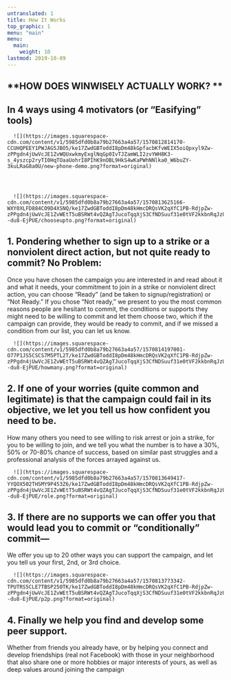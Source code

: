 ```yaml
---
untranslated: 1
title: How It Works
top_graphic: 1
menu: "main"
menu:
  main:
    weight: 10
lastmod: 2019-10-09
---
```


## **HOW DOES WINWISELY ACTUALLY WORK? **
## In 4 ways using 4  motivators (or “Easifying” tools) 
  
      ![](https://images.squarespace-cdn.com/content/v1/5985dfd0b8a79b27663a4a57/1570812814170-CCUHQPEEY1PWJAG5JBO5/ke17ZwdGBToddI8pDm48kGpfacbKfvWEIX5oiQpxyl9Zw-zPPgdn4jUwVcJE1ZvWQUxwkmyExglNqGp0IvTJZamWLI2zvYWH8K3-s_4yszcp2ryTI0HqTOaaUohrI8PIhK9nOBL9HkS4wKaPWhNNlka0_W6buZY-3kuLRaG8a0U/new-phone-demo.png?format=original)
  


  
      ![](https://images.squarespace-cdn.com/content/v1/5985dfd0b8a79b27663a4a57/1570813625166-WXY0XLFD884CO9D4XSNQ/ke17ZwdGBToddI8pDm48kHmcDRQsVK2qXfC1PB-RdjpZw-zPPgdn4jUwVcJE1ZvWEtT5uBSRWt4vQZAgTJucoTqqXjS3CfNDSuuf31e0tVF2kkbnRqJzUbje3tD4LT66PmuTlT0_eW8jcJDnR8JFjW0nsU3dfn6w--du8-EjPUE/chooseupto.png?format=original)
  



## **1. Pondering whether to sign up to a strike or a nonviolent direct action, but not quite ready to commit?  No Problem:**

Once you have chosen the campaign you are interested in and  read about it and what it needs, your commitment to join in a strike or nonviolent direct action, you can choose “Ready” (and be taken to signup/registration) or “Not Ready.” If you chose “Not ready,” we present to you the most common reasons people are hesitant to commit, the conditions or supports they might need to be willing to commit and let them choose two, which if the campaign can provide, they would be ready to commit, and if we missed a condition from our list, you can let us know.


  
      ![](https://images.squarespace-cdn.com/content/v1/5985dfd0b8a79b27663a4a57/1570814197001-O77P1JS5CSCS7M5PTL2T/ke17ZwdGBToddI8pDm48kHmcDRQsVK2qXfC1PB-RdjpZw-zPPgdn4jUwVcJE1ZvWEtT5uBSRWt4vQZAgTJucoTqqXjS3CfNDSuuf31e0tVF2kkbnRqJzUbje3tD4LT66PmuTlT0_eW8jcJDnR8JFjW0nsU3dfn6w--du8-EjPUE/howmany.png?format=original)
  



## **2. If one of your worries (quite common and legitimate) is that the campaign could fail in its objective, we let you tell us how confident you need to be.**

How many others you need to see willing to risk arrest or join a strike, for you to be willing to join, and we tell you what the number is to have a 30%, 50% or 70-80% chance of success, based on similar past struggles and a professional analysis of the forces arrayed against us.


  
      ![](https://images.squarespace-cdn.com/content/v1/5985dfd0b8a79b27663a4a57/1570813649417-YYQOX502THSMY9P453Z6/ke17ZwdGBToddI8pDm48kHmcDRQsVK2qXfC1PB-RdjpZw-zPPgdn4jUwVcJE1ZvWEtT5uBSRWt4vQZAgTJucoTqqXjS3CfNDSuuf31e0tVF2kkbnRqJzUbje3tD4LT66PmuTlT0_eW8jcJDnR8JFjW0nsU3dfn6w--du8-EjPUE/role.png?format=original)
  



## **3. If there are no supports we can offer you that would lead you to commit or “conditionally” commit—**

We offer you up to 20 other ways you can support the campaign, and let you tell us your first, 2nd, or 3rd choice.


  
      ![](https://images.squarespace-cdn.com/content/v1/5985dfd0b8a79b27663a4a57/1570813773342-TPUTRS5CLE7TBSP250TK/ke17ZwdGBToddI8pDm48kHmcDRQsVK2qXfC1PB-RdjpZw-zPPgdn4jUwVcJE1ZvWEtT5uBSRWt4vQZAgTJucoTqqXjS3CfNDSuuf31e0tVF2kkbnRqJzUbje3tD4LT66PmuTlT0_eW8jcJDnR8JFjW0nsU3dfn6w--du8-EjPUE/p2p.png?format=original)
  



## **4. Finally we help you find and develop some peer support.**

Whether from friends you already have, or by helping you connect and develop friendships (real not Facebook) with those in your neighborhood that also share one or more hobbies or major interests of yours, as well as deep values around joining the campaign
